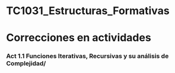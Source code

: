 # TC1031_Estructuras_Formativas


# Correcciones en actividades
 ### Act 1.1 Funciones Iterativas, Recursivas y su análisis de Complejidad/

